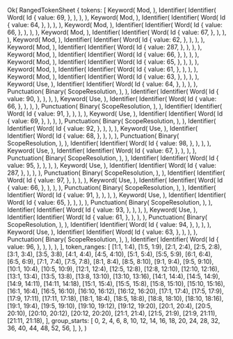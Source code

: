 Ok(
    RangedTokenSheet {
        tokens: [
            Keyword(
                Mod,
            ),
            Identifier(
                Identifier(
                    Word(
                        Id {
                            value: 69,
                        },
                    ),
                ),
            ),
            Keyword(
                Mod,
            ),
            Identifier(
                Identifier(
                    Word(
                        Id {
                            value: 64,
                        },
                    ),
                ),
            ),
            Keyword(
                Mod,
            ),
            Identifier(
                Identifier(
                    Word(
                        Id {
                            value: 66,
                        },
                    ),
                ),
            ),
            Keyword(
                Mod,
            ),
            Identifier(
                Identifier(
                    Word(
                        Id {
                            value: 67,
                        },
                    ),
                ),
            ),
            Keyword(
                Mod,
            ),
            Identifier(
                Identifier(
                    Word(
                        Id {
                            value: 62,
                        },
                    ),
                ),
            ),
            Keyword(
                Mod,
            ),
            Identifier(
                Identifier(
                    Word(
                        Id {
                            value: 287,
                        },
                    ),
                ),
            ),
            Keyword(
                Mod,
            ),
            Identifier(
                Identifier(
                    Word(
                        Id {
                            value: 66,
                        },
                    ),
                ),
            ),
            Keyword(
                Mod,
            ),
            Identifier(
                Identifier(
                    Word(
                        Id {
                            value: 65,
                        },
                    ),
                ),
            ),
            Keyword(
                Mod,
            ),
            Identifier(
                Identifier(
                    Word(
                        Id {
                            value: 61,
                        },
                    ),
                ),
            ),
            Keyword(
                Mod,
            ),
            Identifier(
                Identifier(
                    Word(
                        Id {
                            value: 63,
                        },
                    ),
                ),
            ),
            Keyword(
                Use,
            ),
            Identifier(
                Identifier(
                    Word(
                        Id {
                            value: 64,
                        },
                    ),
                ),
            ),
            Punctuation(
                Binary(
                    ScopeResolution,
                ),
            ),
            Identifier(
                Identifier(
                    Word(
                        Id {
                            value: 90,
                        },
                    ),
                ),
            ),
            Keyword(
                Use,
            ),
            Identifier(
                Identifier(
                    Word(
                        Id {
                            value: 66,
                        },
                    ),
                ),
            ),
            Punctuation(
                Binary(
                    ScopeResolution,
                ),
            ),
            Identifier(
                Identifier(
                    Word(
                        Id {
                            value: 91,
                        },
                    ),
                ),
            ),
            Keyword(
                Use,
            ),
            Identifier(
                Identifier(
                    Word(
                        Id {
                            value: 69,
                        },
                    ),
                ),
            ),
            Punctuation(
                Binary(
                    ScopeResolution,
                ),
            ),
            Identifier(
                Identifier(
                    Word(
                        Id {
                            value: 92,
                        },
                    ),
                ),
            ),
            Keyword(
                Use,
            ),
            Identifier(
                Identifier(
                    Word(
                        Id {
                            value: 68,
                        },
                    ),
                ),
            ),
            Punctuation(
                Binary(
                    ScopeResolution,
                ),
            ),
            Identifier(
                Identifier(
                    Word(
                        Id {
                            value: 98,
                        },
                    ),
                ),
            ),
            Keyword(
                Use,
            ),
            Identifier(
                Identifier(
                    Word(
                        Id {
                            value: 67,
                        },
                    ),
                ),
            ),
            Punctuation(
                Binary(
                    ScopeResolution,
                ),
            ),
            Identifier(
                Identifier(
                    Word(
                        Id {
                            value: 95,
                        },
                    ),
                ),
            ),
            Keyword(
                Use,
            ),
            Identifier(
                Identifier(
                    Word(
                        Id {
                            value: 287,
                        },
                    ),
                ),
            ),
            Punctuation(
                Binary(
                    ScopeResolution,
                ),
            ),
            Identifier(
                Identifier(
                    Word(
                        Id {
                            value: 97,
                        },
                    ),
                ),
            ),
            Keyword(
                Use,
            ),
            Identifier(
                Identifier(
                    Word(
                        Id {
                            value: 66,
                        },
                    ),
                ),
            ),
            Punctuation(
                Binary(
                    ScopeResolution,
                ),
            ),
            Identifier(
                Identifier(
                    Word(
                        Id {
                            value: 91,
                        },
                    ),
                ),
            ),
            Keyword(
                Use,
            ),
            Identifier(
                Identifier(
                    Word(
                        Id {
                            value: 65,
                        },
                    ),
                ),
            ),
            Punctuation(
                Binary(
                    ScopeResolution,
                ),
            ),
            Identifier(
                Identifier(
                    Word(
                        Id {
                            value: 93,
                        },
                    ),
                ),
            ),
            Keyword(
                Use,
            ),
            Identifier(
                Identifier(
                    Word(
                        Id {
                            value: 61,
                        },
                    ),
                ),
            ),
            Punctuation(
                Binary(
                    ScopeResolution,
                ),
            ),
            Identifier(
                Identifier(
                    Word(
                        Id {
                            value: 94,
                        },
                    ),
                ),
            ),
            Keyword(
                Use,
            ),
            Identifier(
                Identifier(
                    Word(
                        Id {
                            value: 63,
                        },
                    ),
                ),
            ),
            Punctuation(
                Binary(
                    ScopeResolution,
                ),
            ),
            Identifier(
                Identifier(
                    Word(
                        Id {
                            value: 96,
                        },
                    ),
                ),
            ),
        ],
        token_ranges: [
            [1:1, 1:4),
            [1:5, 1:9),
            [2:1, 2:4),
            [2:5, 2:8),
            [3:1, 3:4),
            [3:5, 3:8),
            [4:1, 4:4),
            [4:5, 4:10),
            [5:1, 5:4),
            [5:5, 5:9),
            [6:1, 6:4),
            [6:5, 6:9),
            [7:1, 7:4),
            [7:5, 7:8),
            [8:1, 8:4),
            [8:5, 8:10),
            [9:1, 9:4),
            [9:5, 9:10),
            [10:1, 10:4),
            [10:5, 10:9),
            [12:1, 12:4),
            [12:5, 12:8),
            [12:8, 12:10),
            [12:10, 12:16),
            [13:1, 13:4),
            [13:5, 13:8),
            [13:8, 13:10),
            [13:10, 13:16),
            [14:1, 14:4),
            [14:5, 14:9),
            [14:9, 14:11),
            [14:11, 14:18),
            [15:1, 15:4),
            [15:5, 15:8),
            [15:8, 15:10),
            [15:10, 15:16),
            [16:1, 16:4),
            [16:5, 16:10),
            [16:10, 16:12),
            [16:12, 16:20),
            [17:1, 17:4),
            [17:5, 17:9),
            [17:9, 17:11),
            [17:11, 17:18),
            [18:1, 18:4),
            [18:5, 18:8),
            [18:8, 18:10),
            [18:10, 18:16),
            [19:1, 19:4),
            [19:5, 19:10),
            [19:10, 19:12),
            [19:12, 19:20),
            [20:1, 20:4),
            [20:5, 20:10),
            [20:10, 20:12),
            [20:12, 20:20),
            [21:1, 21:4),
            [21:5, 21:9),
            [21:9, 21:11),
            [21:11, 21:18),
        ],
        group_starts: [
            0,
            2,
            4,
            6,
            8,
            10,
            12,
            14,
            16,
            18,
            20,
            24,
            28,
            32,
            36,
            40,
            44,
            48,
            52,
            56,
        ],
    },
)